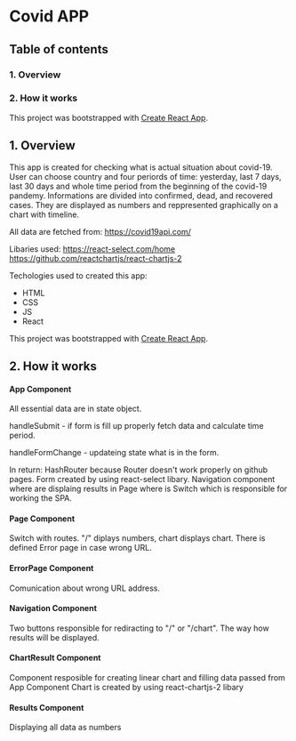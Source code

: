 # Covid APP
## Table of contents
### 1. Overview
### 2. How it works

This project was bootstrapped with [Create React App](https://github.com/facebook/create-react-app).

## 1. Overview

This app is created for checking what is actual situation about covid-19.
User can choose country and four periords of time: yesterday, last 7 days, last 30 days and whole time period from the beginning of the covid-19 pandemy.
Informations are divided into confirmed, dead, and recovered cases. They are displayed as numbers and reppresented graphically on a chart with timeline.

All data are fetched from: https://covid19api.com/

Libaries used:
https://react-select.com/home
https://github.com/reactchartjs/react-chartjs-2

Techologies used to created this app:
- HTML
- CSS
- JS
- React

This project was bootstrapped with [Create React App](https://github.com/facebook/create-react-app).

## 2. How it works

#### App Component

All essential data are in state object.

handleSubmit - if form is fill up properly fetch data and calculate time period.

handleFormChange - updateing state what is in the form.

In return:
HashRouter because Router doesn't work properly on github pages.
Form created by using react-select libary.
Navigation component where are displaing results in Page where is Switch which is responsible for working the SPA.



#### Page Component
Switch with routes. "/" diplays numbers, chart displays chart.
There is defined Error page in case wrong URL.



#### ErrorPage Component
Comunication about wrong URL address.



#### Navigation Component
Two buttons responsible for rediracting to "/" or "/chart". The way how results will be displayed.



#### ChartResult Component
Component resposible for creating linear chart and filling data passed from App Component
Chart is created by using react-chartjs-2 libary



#### Results Component
Displaying all data as numbers
